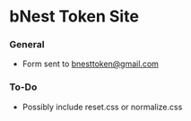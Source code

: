 # bNest Token Site

### General
- Form sent to bnesttoken@gmail.com

### To-Do
- Possibly include reset.css or normalize.css

